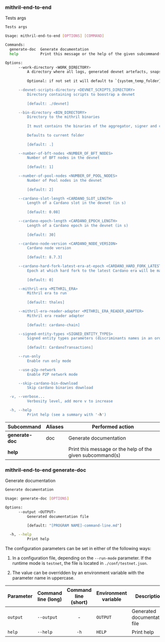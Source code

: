 

### mithril-end-to-end

Tests args
```bash
Tests args

Usage: mithril-end-to-end [OPTIONS] [COMMAND]

Commands:
  generate-doc  Generate documentation
  help          Print this message or the help of the given subcommand(s)

Options:
      --work-directory <WORK_DIRECTORY>
          A directory where all logs, generated devnet artefacts, snapshots and store folder will be located.
          
          Optional: if not set it will default to `{system_temp_folder}/mithril-end-to-end` Exception for MacOS: default is `./mithril-end-to-end` as the length of the temporary directory's path is too long. It causes the maximum path size of the node.sock file to be exceeded.

      --devnet-scripts-directory <DEVNET_SCRIPTS_DIRECTORY>
          Directory containing scripts to boostrap a devnet
          
          [default: ./devnet]

      --bin-directory <BIN_DIRECTORY>
          Directory to the mithril binaries
          
          It must contains the binaries of the aggregator, signer and client.
          
          Defaults to current folder
          
          [default: .]

      --number-of-bft-nodes <NUMBER_OF_BFT_NODES>
          Number of BFT nodes in the devnet
          
          [default: 1]

      --number-of-pool-nodes <NUMBER_OF_POOL_NODES>
          Number of Pool nodes in the devnet
          
          [default: 2]

      --cardano-slot-length <CARDANO_SLOT_LENGTH>
          Length of a Cardano slot in the devnet (in s)
          
          [default: 0.08]

      --cardano-epoch-length <CARDANO_EPOCH_LENGTH>
          Length of a Cardano epoch in the devnet (in s)
          
          [default: 30]

      --cardano-node-version <CARDANO_NODE_VERSION>
          Cardano node version
          
          [default: 8.7.3]

      --cardano-hard-fork-latest-era-at-epoch <CARDANO_HARD_FORK_LATEST_ERA_AT_EPOCH>
          Epoch at which hard fork to the latest Cardano era will be made (starts with the latest era by default)
          
          [default: 0]

      --mithril-era <MITHRIL_ERA>
          Mithril era to run
          
          [default: thales]

      --mithril-era-reader-adapter <MITHRIL_ERA_READER_ADAPTER>
          Mithril era reader adapter
          
          [default: cardano-chain]

      --signed-entity-types <SIGNED_ENTITY_TYPES>
          Signed entity types parameters (discriminants names in an ordered comma separated list)
          
          [default: CardanoTransactions]

      --run-only
          Enable run only mode

      --use-p2p-network
          Enable P2P network mode

      --skip-cardano-bin-download
          Skip cardano binaries download

  -v, --verbose...
          Verbosity level, add more v to increase

  -h, --help
          Print help (see a summary with '-h')

```
| Subcommand | Aliases | Performed action |
|------------|---------|------------------|
| **generate-doc** | doc | Generate documentation |
| **help** |  | Print this message or the help of the given subcommand(s) |

###  mithril-end-to-end generate-doc

Generate documentation
```bash
Generate documentation

Usage: generate-doc [OPTIONS]

Options:
      --output <OUTPUT>
          Generated documentation file
          
          [default: "[PROGRAM NAME]-command-line.md"]

  -h, --help
          Print help

```


The configuration parameters can be set in either of the following ways:

1. In a configuration file, depending on the `--run-mode` parameter. If the runtime mode is `testnet`, the file is located in `./conf/testnet.json`.

2. The value can be overridden by an environment variable with the parameter name in uppercase.

| Parameter | Command line (long) | Command line (short) | Environment variable | Description | Default value | Example | Mandatory |
|-----------|---------------------|:--------------------:|----------------------|-------------|---------------|---------|:---------:|
| `output` | `--output` | - | `OUTPUT` | Generated documentation file | `[PROGRAM NAME]-command-line.md` | - | - |
| `help` | `--help` | `-h` | `HELP` | Print help | - | - | - |
